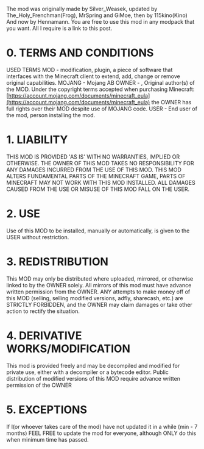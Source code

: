 The mod was originally made by Silver_Weasek, updated by The_Holy_Frenchman(Frog), MrSpring and GiMoe, then by 115kino(Kino) And now by Hennamann. You are free to use this mod in any modpack that you want. All I require is a link to this post. 
# 0. TERMS AND CONDITIONS 
USED TERMS MOD - modification, plugin, a piece of software that interfaces with the Minecraft client to extend, add, change or remove original capabilities. MOJANG - Mojang AB
OWNER - , Original author(s) of the MOD. Under the copyright terms accepted when purchasing Minecraft: [https://account.mojang.com/documents/minecraft_eula](https://account.mojang.com/documents/minecraft_eula) the OWNER has full rights over their MOD despite use of MOJANG code.
USER - End user of the mod, person installing the mod. 
# 1. LIABILITY
THIS MOD IS PROVIDED 'AS IS' WITH NO WARRANTIES, IMPLIED OR OTHERWISE. THE OWNER OF THIS MOD TAKES NO RESPONSIBILITY FOR ANY DAMAGES INCURRED FROM THE USE OF THIS MOD. THIS MOD ALTERS FUNDAMENTAL PARTS OF THE MINECRAFT GAME, PARTS OF MINECRAFT MAY NOT WORK WITH THIS MOD INSTALLED. ALL DAMAGES CAUSED FROM THE USE OR MISUSE OF THIS MOD FALL ON THE USER. 
# 2. USE
Use of this MOD to be installed, manually or automatically, is given to the USER without restriction. 
# 3. REDISTRIBUTION
This MOD may only be distributed where uploaded, mirrored, or otherwise linked to by the OWNER solely. All mirrors of this mod must have advance written permission from the OWNER. ANY attempts to make money off of this MOD (selling, selling modified versions, adfly, sharecash, etc.) are STRICTLY FORBIDDEN, and the OWNER may claim damages or take other action to rectify the situation.
# 4. DERIVATIVE WORKS/MODIFICATION
This mod is provided freely and may be decompiled and modified for private use, either with a decompiler or a bytecode editor. Public distribution of modified versions of this MOD require advance written permission of the OWNER
# 5. EXCEPTIONS
If I(or whoever takes care of the mod) have not updated it in a while (min - 7 months) FEEL FREE to update the mod for everyone, although ONLY do this when minimum time has passed.
